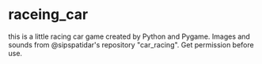 # raceing_car
this is a little racing car game created by Python and Pygame. Images and sounds from @sipspatidar's repository  "car_racing". Get permission before use.

